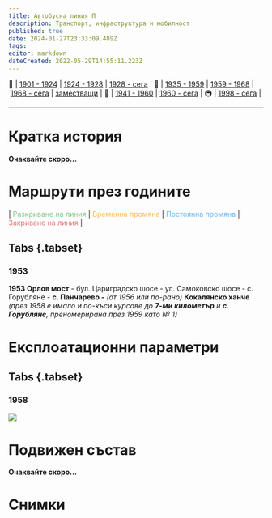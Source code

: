 ```yaml
---
title: Автобусна линия П
description: Транспорт, инфраструктура и мобилност
published: true
date: 2024-01-27T23:33:09.489Z
tags: 
editor: markdown
dateCreated: 2022-05-29T14:55:11.223Z
---
```


🚋 | [1901 - 1924](/bg/public-transport/tram-routes-1901-1924) | [1924 - 1928](/bg/public-transport/tram-routes-1924-1928) | [1928 - сега](/bg/public-transport/tram-routes-1928-sega) | 🚌 | [1935 - 1959](/bg/public-transport/bus-routes-1935-1959) | [1959 - 1968](/bg/public-transport/bus-routes-1959-1968) | [1968 - сега](/bg/public-transport/bus-routes-1968-sega) | [заместващи](/bg/public-transport/bus-routes-replacement-services) | 🚎 | [1941 - 1960](/bg/public-transport/trolleybus-routes-1941-1960) | [1960 - сега](/bg/public-transport/trolleybus-routes-1960-sega) | 🚇 | [1998 - сега](/bg/public-transport/metro-routes) |

---

# Кратка история

**Очаквайте скоро…**


# Маршрути през годините
| <span style="color:#81C784">Разкриване на линия</span> | <span style="color:#FFB74D">Временна промяна</span> | <span style="color:#64B5F6">Постоянна промяна</span> | <span style="color:#E57373">Закриване на линия</span> |


## Tabs {.tabset}

### 1953
**1953 Орлов мост** - бул. Цариградско шосе - ул. Самоковско шосе - с. Горубляне - **с. Панчарево -** *(от 1956 или по-рано)* **Кокалянско ханче** *(през 1958 е имало и по-къси курсове до **7-ми километър** и **с. Горубляне**, преномерирана през 1959 като № 1)*



# Експлоатационни параметри

## Tabs {.tabset}
### 1958
<img src="http://46.10.181.183:1518/trinmo/literature/1958-patevoditel/1958-line%d0%9f.jpg">

# **Подвижен състав**

**Очаквайте скоро…**

# Снимки